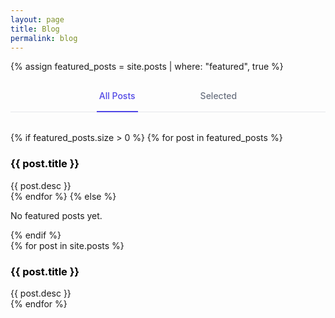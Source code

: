 ```yaml
---
layout: page
title: Blog
permalink: blog
---
```


{% assign featured_posts = site.posts | where: "featured", true %}

<div class="mb-8">
    <!-- Tab navigation with major spacing -->
    <div style="border-bottom: 1px solid #e5e7eb; margin-bottom: 2rem;">
        <nav style="display: flex; justify-content: center; margin-bottom: -1px;">
            <div style="display: flex; gap: 6rem;">
                <a id="all-label" href="javascript:void(0)" onclick="showTab('all')"
                    style="border-bottom: 2px solid #4f46e5; padding: 1rem 0.25rem; font-size: 0.875rem; font-weight: 500; color: #4f46e5; white-space: nowrap; text-decoration: none;"
                    aria-current="page">All Posts</a>
                <a id="featured-label" href="javascript:void(0)" onclick="showTab('featured')"
                    style="border-bottom: 2px solid transparent; padding: 1rem 0.25rem; font-size: 0.875rem; font-weight: 500; color: #6b7280; white-space: nowrap; text-decoration: none;">Selected</a>
            </div>
        </nav>
    </div>

  <!-- Featured Tab Content -->
  <div id="featured-tab" class="tab-content">
      {% if featured_posts.size > 0 %}
      <!-- <div class="grid md:grid-cols-2 gap-6"> -->
      {% for post in featured_posts %}
      <div class="py-3">
          <h3>
              <a href="{{site.baseurl}}{{ post.url }}" style="color: black; text-decoration: none;">
                  <strong>{{ post.title }}</strong>
              </a>
          </h3>
          <div class="text-sm text-gray-400">{{ post.desc }}</div>
      </div>
      {% endfor %}
      <!-- </div> -->
      {% else %}
      <p class="text-gray-500 italic">No featured posts yet.</p>
      {% endif %}
  </div>


  <div id="all-tab" class="tab-content hidden">
      {% for post in site.posts %}
      <div class="py-3">
          <h3>
              <a href="{{site.baseurl}}{{ post.url }}" style="color: black; text-decoration: none;">
                  <strong>{{ post.title }}</strong>
              </a>
          </h3>
          <div class="text-sm text-gray-400">{{ post.desc }}</div>
      </div>
      {% endfor %}
  </div>


</div>

<script>
    function showTab(tabName) {
        // Hide all tabs
        const tabContents = document.querySelectorAll('.tab-content');
        tabContents.forEach(tab => tab.classList.add('hidden'));

        // Show the selected tab
        const selectedTab = document.getElementById(tabName + '-tab');
        if (selectedTab) {
            selectedTab.classList.remove('hidden');
        }

        // Reset all tab styles
        document.getElementById('featured-label').style.borderBottomColor = 'transparent';
        document.getElementById('featured-label').style.color = '#6b7280';
        document.getElementById('all-label').style.borderBottomColor = 'transparent';
        document.getElementById('all-label').style.color = '#6b7280';

        // Activate the selected tab
        document.getElementById(tabName + '-label').style.borderBottomColor = '#4f46e5';
        document.getElementById(tabName + '-label').style.color = '#4f46e5';
    }

    // Initialize tabs - make All Posts the default
    document.addEventListener('DOMContentLoaded', function () {
        showTab('all');
    });
</script>

<style>
    .active {
        font-weight: 500;
        color: #4f46e5;
        border-bottom: 2px solid #4f46e5;
    }
</style>
